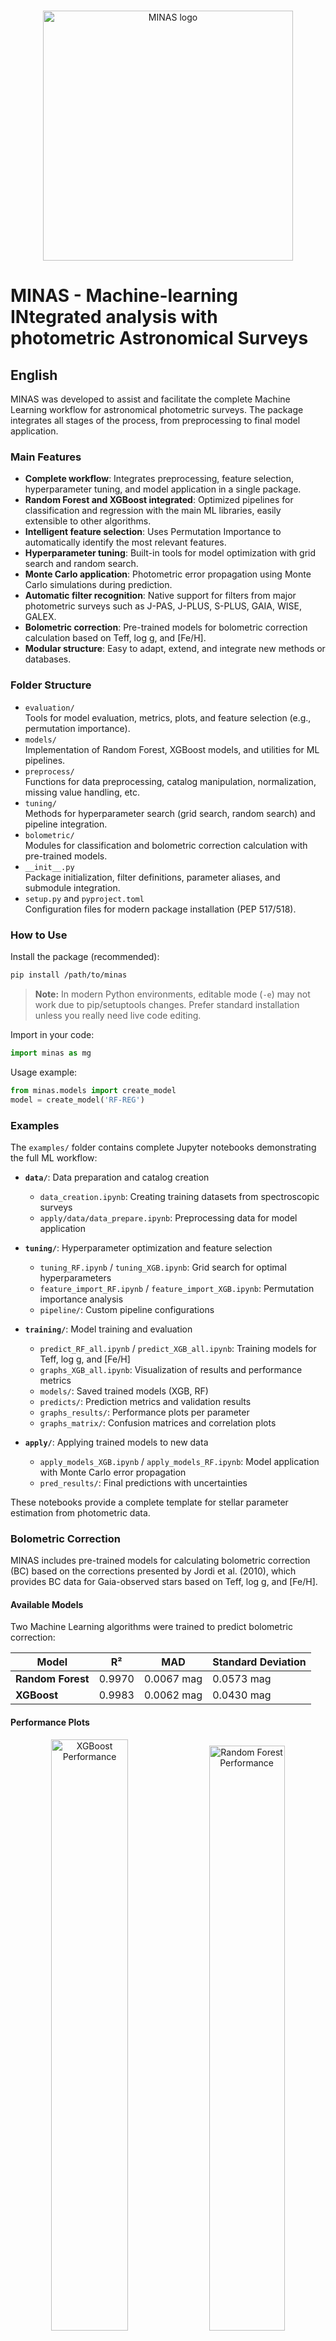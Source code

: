 #
<p align="center">
  <img src="logo/white.png" alt="MINAS logo" width="400"/>
</p>

# MINAS - Machine-learning INtegrated analysis with photometric Astronomical Surveys


## English

MINAS was developed to assist and facilitate the complete Machine Learning workflow for astronomical photometric surveys. The package integrates all stages of the process, from preprocessing to final model application.

### Main Features
- **Complete workflow**: Integrates preprocessing, feature selection, hyperparameter tuning, and model application in a single package.
- **Random Forest and XGBoost integrated**: Optimized pipelines for classification and regression with the main ML libraries, easily extensible to other algorithms.
- **Intelligent feature selection**: Uses Permutation Importance to automatically identify the most relevant features.
- **Hyperparameter tuning**: Built-in tools for model optimization with grid search and random search.
- **Monte Carlo application**: Photometric error propagation using Monte Carlo simulations during prediction.
- **Automatic filter recognition**: Native support for filters from major photometric surveys such as J-PAS, J-PLUS, S-PLUS, GAIA, WISE, GALEX.
- **Bolometric correction**: Pre-trained models for bolometric correction calculation based on Teff, log g, and [Fe/H].
- **Modular structure**: Easy to adapt, extend, and integrate new methods or databases.

### Folder Structure

- `evaluation/`  
  Tools for model evaluation, metrics, plots, and feature selection (e.g., permutation importance).
- `models/`  
  Implementation of Random Forest, XGBoost models, and utilities for ML pipelines.
- `preprocess/`  
  Functions for data preprocessing, catalog manipulation, normalization, missing value handling, etc.
- `tuning/`  
  Methods for hyperparameter search (grid search, random search) and pipeline integration.
- `bolometric/`  
  Modules for classification and bolometric correction calculation with pre-trained models.
- `__init__.py`  
  Package initialization, filter definitions, parameter aliases, and submodule integration.
- `setup.py` and `pyproject.toml`  
  Configuration files for modern package installation (PEP 517/518).


### How to Use

Install the package (recommended):
```bash
pip install /path/to/minas
```

> **Note:**
> In modern Python environments, editable mode (`-e`) may not work due to pip/setuptools changes. Prefer standard installation unless you really need live code editing.

Import in your code:
```python
import minas as mg
```

Usage example:
```python
from minas.models import create_model
model = create_model('RF-REG')
```

### Examples

The `examples/` folder contains complete Jupyter notebooks demonstrating the full ML workflow:

- **`data/`**: Data preparation and catalog creation
  - `data_creation.ipynb`: Creating training datasets from spectroscopic surveys
  - `apply/data/data_prepare.ipynb`: Preprocessing data for model application

- **`tuning/`**: Hyperparameter optimization and feature selection
  - `tuning_RF.ipynb` / `tuning_XGB.ipynb`: Grid search for optimal hyperparameters
  - `feature_import_RF.ipynb` / `feature_import_XGB.ipynb`: Permutation importance analysis
  - `pipeline/`: Custom pipeline configurations

- **`training/`**: Model training and evaluation
  - `predict_RF_all.ipynb` / `predict_XGB_all.ipynb`: Training models for Teff, log g, and [Fe/H]
  - `graphs_XGB_all.ipynb`: Visualization of results and performance metrics
  - `models/`: Saved trained models (XGB, RF)
  - `predicts/`: Prediction metrics and validation results
  - `graphs_results/`: Performance plots per parameter
  - `graphs_matrix/`: Confusion matrices and correlation plots

- **`apply/`**: Applying trained models to new data
  - `apply_models_XGB.ipynb` / `apply_models_RF.ipynb`: Model application with Monte Carlo error propagation
  - `pred_results/`: Final predictions with uncertainties

These notebooks provide a complete template for stellar parameter estimation from photometric data.

### Bolometric Correction

MINAS includes pre-trained models for calculating bolometric correction (BC) based on the corrections presented by Jordi et al. (2010), which provides BC data for Gaia-observed stars based on Teff, log g, and [Fe/H].

#### Available Models

Two Machine Learning algorithms were trained to predict bolometric correction:

| Model | R² | MAD | Standard Deviation |
|-------|-----|-----|-------------------|
| **Random Forest** | 0.9970 | 0.0067 mag | 0.0573 mag |
| **XGBoost** | 0.9983 | 0.0062 mag | 0.0430 mag |

#### Performance Plots

<p align="center">
  <img src="src/minas/bolometric/graphs/BC_pred_XGB.png" alt="XGBoost Performance" width="49.26%"/>
  <img src="src/minas/bolometric/graphs/BC_pred_RF.png" alt="Random Forest Performance" width="49%"/>
</p>

*Figure: Performance of XGBoost (left) and Random Forest (right) models for bolometric correction prediction.*

#### How to Use

```python
import minas as mg

# Apply bolometric correction with XGBoost
df = mg.bolometric.apply_bc(
    data='your_catalog.csv',
    teff_col='Teff',
    logg_col='logg',
    feh_col='[M/H]',
    model_type='XGB',  # or 'RF'
    sigma_multiplier=3.0,  # Standard deviation multiplier for uncertainty
    output_file='catalog_with_bc.csv'
)
```

#### Uncertainties

BC uncertainty is calculated as `σ_BC = multiplier × standard_deviation`, where the multiplier is user-defined (default: 3.0). Statistics are automatically validated based on the validation sample included in the package, showing the percentage of objects within specified error limits.

#### Reference

Jordi, C., Gebran, M., Carrasco, J. M., et al. (2010). *Gaia broad band photometry*. Astronomy & Astrophysics, 523, A48. DOI: [10.1051/0004-6361/200913234](https://doi.org/10.1051/0004-6361/200913234)

### Extensibility
- You can add new ML algorithms by creating modules in `models/` and integrating them into the pipeline.
- New filters or surveys can be added by editing the `FILTERS` dictionary in `__init__.py`.

### Contribution
Pull requests and suggestions are welcome! Please follow the package's modularity and documentation standards.

### Author
- Icaro Meidem
- Contact: icarosilva@on.br

---

This package is distributed under the MIT license. For questions, open an issue in the repository.


## Português

MINAS foi desenvolvido para auxiliar e facilitar o fluxo de trabalho completo de análises de Machine Learning em levantamentos fotométricos astronômicos. O pacote integra todas as etapas do processo, desde o pré-processamento até a aplicação final dos modelos.

### Principais Características
- **Fluxo de trabalho completo**: Integra pré-processamento, seleção de features, busca de hiperparâmetros e aplicação de modelos em um único pacote.
- **Random Forest e XGBoost integrados**: Pipelines otimizados para classificação e regressão com as principais bibliotecas de ML, facilmente extensível para outros algoritmos.
- **Seleção inteligente de features**: Utiliza Permutation Importance para identificar as características mais relevantes automaticamente.
- **Busca de hiperparâmetros**: Ferramentas integradas para otimização de modelos com grid search e random search.
- **Aplicação com Monte Carlo**: Propagação de erros fotométricos usando simulações de Monte Carlo durante a predição.
- **Reconhecimento automático de filtros**: Suporte nativo aos filtros dos principais levantamentos fotométricos, como J-PAS, J-PLUS, S-PLUS, GAIA, WISE, GALEX.
- **Correção bolométrica**: Modelos pré-treinados para cálculo de correção bolométrica baseados em Teff, log g e [Fe/H].
- **Estrutura modular**: Fácil de adaptar, estender e integrar novos métodos ou bancos de dados.

### Estrutura das Pastas

- `evaluation/`  
  Ferramentas para avaliação de modelos, métricas, gráficos e seleção de features (ex: permutation importance).
- `models/`  
  Implementação dos modelos Random Forest, XGBoost e utilitários para pipeline de machine learning.
- `preprocess/`  
  Funções para pré-processamento de dados, manipulação de catálogos, normalização, tratamento de valores ausentes, etc.
- `tuning/`  
  Métodos para busca de hiperparâmetros (grid search, random search) e integração com pipelines.
- `bolometric/`  
  Módulos para cálculo de correção bolométrica com modelos pré-treinados.
- `__init__.py`  
  Inicialização do pacote, definição de filtros reconhecidos, aliases de parâmetros e integração dos submódulos.
- `setup.py` e `pyproject.toml`  
  Arquivos de configuração para instalação do pacote no modo moderno (PEP 517/518).


### Como Usar

Instale o pacote normalmente:
```bash
pip install /caminho/para/minas
```

> **Nota:**
> Para ambientes modernos, a instalação editável (`-e`) pode não funcionar devido a mudanças no pip/setuptools. Prefira a instalação padrão, a menos que você realmente precise editar o código frequentemente.

Importe no seu código:
```python
import minas as mg
```

Exemplo de uso:
```python
from minas.models import create_model
model = create_model('RF')
```

### Exemplos

A pasta `examples/` contém notebooks Jupyter completos demonstrando todo o fluxo de trabalho de ML:

- **`data/`**: Preparação de dados e criação de catálogos
  - `data_creation.ipynb`: Criação de datasets de treinamento a partir de levantamentos espectroscópicos
  - `apply/data/data_prepare.ipynb`: Pré-processamento de dados para aplicação de modelos

- **`tuning/`**: Otimização de hiperparâmetros e seleção de features
  - `tuning_RF.ipynb` / `tuning_XGB.ipynb`: Busca em grade para hiperparâmetros ótimos
  - `feature_import_RF.ipynb` / `feature_import_XGB.ipynb`: Análise de permutation importance
  - `pipeline/`: Configurações personalizadas de pipeline

- **`training/`**: Treinamento e avaliação de modelos
  - `predict_RF_all.ipynb` / `predict_XGB_all.ipynb`: Treinamento de modelos para Teff, log g e [Fe/H]
  - `graphs_XGB_all.ipynb`: Visualização de resultados e métricas de desempenho
  - `models/`: Modelos treinados salvos (XGB, RF)
  - `predicts/`: Métricas de predição e resultados de validação
  - `graphs_results/`: Gráficos de desempenho por parâmetro
  - `graphs_matrix/`: Matrizes de confusão e gráficos de correlação

- **`apply/`**: Aplicação de modelos treinados em novos dados
  - `apply_models_XGB.ipynb` / `apply_models_RF.ipynb`: Aplicação de modelos com propagação de erros via Monte Carlo
  - `pred_results/`: Predições finais com incertezas

Esses notebooks fornecem um template completo para estimativa de parâmetros estelares a partir de dados fotométricos.

### Correção Bolométrica

O MINAS inclui modelos pré-treinados para cálculo de correção bolométrica (BC) baseados nas correções apresentadas por Jordi et al. (2010), que fornece dados de BC para estrelas observadas pelo Gaia com base em Teff, log g e [Fe/H].

#### Modelos Disponíveis

Dois algoritmos de Machine Learning foram treinados para prever a correção bolométrica:

| Modelo | R² Score | MAD | Desvio Padrão |
|--------|-----|-----|---------------|
| **Random Forest** | 0.9970 | 0.0067 mag | 0.0573 mag |
| **XGBoost** | 0.9983 | 0.0062 mag | 0.0430 mag |

#### Gráficos de Desempenho

<p align="center">
  <img src="src/minas/bolometric/graphs/BC_pred_XGB.png" alt="XGBoost Performance" width="49.26%"/>
  <img src="src/minas/bolometric/graphs/BC_pred_RF.png" alt="Random Forest Performance" width="49%"/>
</p>

*Figura: Desempenho dos modelos XGBoost (esquerda) e Random Forest (direita) para predição de correção bolométrica.*

#### Como Usar

```python
import minas as mg

# Aplicar correção bolométrica com XGBoost
df = mg.bolometric.apply_bc(
    data='your_catalog.csv',
    teff_col='Teff',
    logg_col='logg',
    feh_col='[M/H]',
    model_type='XGB',  # ou 'RF'
    sigma_multiplier=3.0,  # Multiplicador do desvio padrão para incerteza
    output_file='catalog_with_bc.csv'
)
```

#### Incertezas

A incerteza da BC é calculada como `σ_BC = multiplicador × desvio_padrão`, onde o multiplicador é escolhido pelo usuário (padrão: 3.0). As estatísticas são validadas automaticamente com base na amostra de validação incluída no pacote, mostrando a porcentagem de objetos dentro dos limites de erro especificados.

#### Referência

Jordi, C., Gebran, M., Carrasco, J. M., et al. (2010). *Gaia broad band photometry*. Astronomy & Astrophysics, 523, A48. DOI: [10.1051/0004-6361/200913234](https://doi.org/10.1051/0004-6361/200913234)

### Extensibilidade
- Você pode adicionar novos algoritmos de ML criando módulos em `models/` e integrando ao pipeline.
- Novos filtros ou levantamentos podem ser adicionados editando o dicionário `FILTERS` no `__init__.py`.

### Contribuição
Pull requests e sugestões são bem-vindos! Siga o padrão de modularidade e documentação do pacote.

### Autor
- Icaro Meidem
- Contato: icarosilva@on.br


---

Este pacote é distribuído sob a licença MIT. Para dúvidas, abra uma issue no repositório.

